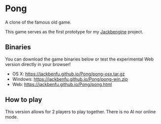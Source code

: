 # Pong
A clone of the famous old game.

This game serves as the first prototype for my [Jackbengine](https://github.com/Jackbenfu/Jackbengine) project.

## Binaries
You can download the game binaries below or test the experimental Web version directly in your browser!
- OS X: https://jackbenfu.github.io/Pong/pong-osx.tar.gz
- Windows: https://jackbenfu.github.io/Pong/pong-win.zip
- Web: https://jackbenfu.github.io/Pong/pong.html

## How to play
This version allows for 2 players to play together. There is no AI nor online mode.
